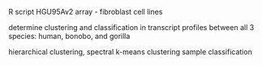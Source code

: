R script HGU95Av2 array - fibroblast cell lines 

determine clustering and classification in transcript profiles between all 3 species: human, bonobo, and gorilla

 hierarchical clustering,  spectral k-means clustering
 sample classification

 